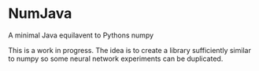 # NumJava
A minimal Java equilavent to Pythons numpy

This is a work in progress.  The idea is to create a library sufficiently similar to numpy so 
some neural network experiments can be duplicated.
